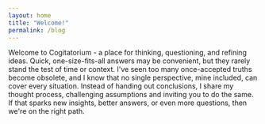 ```yaml
---
layout: home 
title: "Welcome!"
permalink: /blog
---
```


Welcome to Cogitatorium - a place for thinking, questioning, and refining ideas. Quick, one-size-fits-all answers may be convenient, but they rarely stand the test of time or context. I've seen too many once-accepted truths become obsolete, and I know that no single perspective, mine included, can cover every situation. Instead of handing out conclusions, I share my thought process, challenging assumptions and inviting you to do the same. If that sparks new insights, better answers, or even more questions, then we're on the right path.